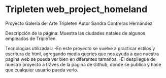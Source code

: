 # Tripleten web_project_homeland

Proyecto Galería del Arte Tripleten
Autor Sandra Contreras Hernández

Descripción de la página:
Muestra las ciudades natales de algunos empleados de TripleTen.

Tecnologias utilizadas:
-En este proyecto se vuelve a practicar estilos y escritura de html, agregando media queries que nos ayuda a que nuestra pagina web se pueda ver bien en diferentes tamaños.
-El despliegue de nuestro proyecto a tráves de la pagina de Github, donde se publica y hace que cualquier usuario pueda verlo.
